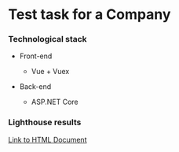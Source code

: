 # Test task for a Company
### Technological stack

- Front-end
  - Vue + Vuex
   
- Back-end
  - ASP.NET Core
  
### Lighthouse results
[Link to HTML Document](front/localhost_2023-02-06_18-28-24.report.html)
